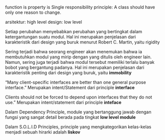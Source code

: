 function is 
property is
Single responsibility principle: A class should have only one reason to change.

arsitektur: high level
design: low level

Setiap perubahan menyebabkan perubahan yang bertingkat dalam ketergantungan suatu modul. Hal ini merupakan penjelasan dari karakteristik dari design yang buruk menurut Robert C. Martin, yaitu rigidity


Sering terjadi bahwa seorang engineer akan menemukan bahwa ia membutuhkan modul yang mirip dengan yang ditulis oleh engineer lain. Namun, sering juga terjadi bahwa modul tersebut memiliki terlalu banyak bobot yang bergantung padanya. Hal ini merupakan penjelasan dari karakteristik penting dari design yang buruk, yaitu **immobility**



“Many client-specific interfaces are better than one general purpose interface.” Merupakan intent/Statement dari principle **interface**

Clients should not be forced to depend upon interfaces that they do not use.” Merupakan intent/statement dari principle **inteface**


Dalam Dependency Principle, module yang bertanggung jawab dengan fungsi yang sangat detail berada pada tingkat **low level module**

Dalam S.O.L.I.D Principles, principle yang mengkategorikan kelas-kelas menjadi sebuah hirarki adalah **liskov**
